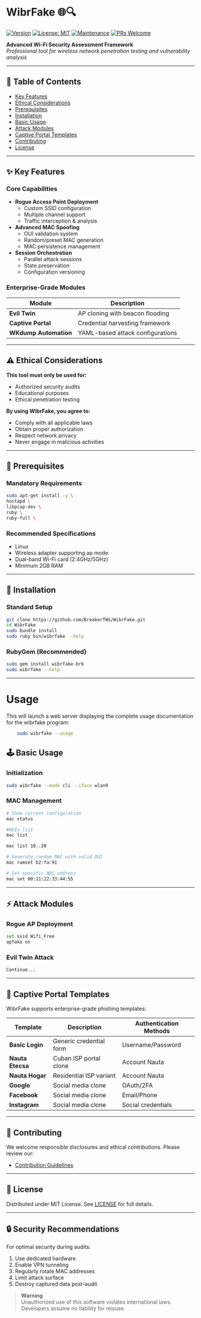 # WibrFake 🌐🔍

[![Version](https://img.shields.io/badge/version-0.0.2-blue.svg)](https://github.com/yourusername/wibrfake)
[![License: MIT](https://img.shields.io/badge/License-MIT-yellow.svg)](https://opensource.org/licenses/MIT)
[![Maintenance](https://img.shields.io/badge/Maintained%3F-Yes-success.svg)](https://github.com/yourusername/wibrfake)
[![PRs Welcome](https://img.shields.io/badge/PRs-Welcome-brightgreen.svg)](CONTRIBUTING.md)

**Advanced Wi-Fi Security Assessment Framework**  
*Professional tool for wireless network penetration testing and vulnerability analysis*

---

## 📖 Table of Contents
- [Key Features](#-key-features)
- [Ethical Considerations](#-ethical-considerations)
- [Prerequisites](#-prerequisites)
- [Installation](#-installation)
- [Basic Usage](#-basic-usage)
- [Attack Modules](#-attack-modules)
- [Captive Portal Templates](#-captive-portal-templates)
- [Contributing](#-contributing)
- [License](#-license)

---

## ✨ Key Features

### Core Capabilities
- **Rogue Access Point Deployment**
  - Custom SSID configuration
  - Multiple channel support
  - Traffic interception & analysis
- **Advanced MAC Spoofing**
  - OUI validation system
  - Random/preset MAC generation
  - MAC persistence management
- **Session Orchestration**
  - Parallel attack sessions
  - State preservation
  - Configuration versioning

### Enterprise-Grade Modules
| Module | Description |
|--------|-------------|
| **Evil Twin** | AP cloning with beacon flooding |
| **Captive Portal** | Credential harvesting framework |
| **WKdump Automation** | YAML-based attack configurations |

---

## ⚠ Ethical Considerations

**This tool must only be used for:**
- Authorized security audits
- Educational purposes
- Ethical penetration testing

**By using WibrFake, you agree to:**
- Comply with all applicable laws
- Obtain proper authorization
- Respect network privacy
- Never engage in malicious activities

---

## 🔧 Prerequisites

### Mandatory Requirements
```bash
sudo apt-get install -y \
hostapd \
libpcap-dev \
ruby \
ruby-full \
```

### Recommended Specifications
- Linux
- Wireless adapter supporting ap mode
- Dual-band Wi-Fi card (2.4GHz/5GHz)
- Minimum 2GB RAM

---

## 🚀 Installation

### Standard Setup
```bash
git clone https://github.com/BreakerTWS/WibrFake.git
cd WibrFake
sudo bundle install
sudo ruby bin/wibrfake --help
```

### RubyGem (Recommended)
```bash
sudo gem install wibrfake-brk
sudo wibrfake --help
```

---
# Usage
This will launch a web server displaying the complete usage documentation for the wibrfake program:

```bash
    sudo wibrfake --usage
```
## 🕹 Basic Usage

### Initialization
```bash
sudo wibrfake --mode cli --iface wlan0
```

### MAC Management
```bash
# Show current configuration
mac status

#OUIs list
mac list

mac list 10..20

# Generate random MAC with valid OUI
mac ramset b2:fa:91

# Set specific MAC address
mac set 00:11:22:33:44:55
```

---

## ⚡ Attack Modules

### Rogue AP Deployment
```bash
set ssid Wifi_Free
apfake on
```

### Evil Twin Attack
```bash
Continue...
```

---

## 🔐 Captive Portal Templates

WibrFake supports enterprise-grade phishing templates:

| Template | Description | Authentication Methods |
|----------|-------------|-------------------------|
| **Basic Login** | Generic credential form | Username/Password |
| **Nauta Etecsa** | Cuban ISP portal clone | Account Nauta |
| **Nauta Hogar** | Residential ISP variant | Account Nauta |
| **Google** | Social media clone | OAuth/2FA |
| **Facebook** | Social media clone | Email/Phone |
| **Instagram** | Social media clone | Social credentials |

---

## 🤝 Contributing

We welcome responsible disclosures and ethical contributions. Please review our:
- [Contribution Guidelines](CONTRIBUTING.md)

---

## 📜 License

Distributed under MIT License. See [LICENSE](LICENSE) for full details.

---

## 🔒 Security Recommendations

For optimal security during audits:
1. Use dedicated hardware
2. Enable VPN tunneling
3. Regularly rotate MAC addresses
4. Limit attack surface
5. Destroy captured data post-audit

> **Warning**  
> Unauthorized use of this software violates international laws.  
> Developers assume no liability for misuse.
